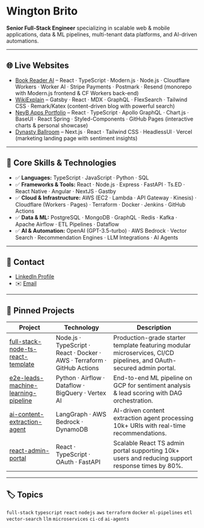 # Wington Brito

**Senior Full-Stack Engineer** specializing in scalable web & mobile applications, data & ML pipelines, multi-tenant data platforms, and AI-driven automations.

---

## 🌐 Live Websites

- [Book Reader AI](https://hellokooper.com/) – React · TypeScript · Modern.js · Node.js · Cloudflare Workers · Worker AI · Stripe Payments · Postmark · Resend (monorepo with Modern.js frontend & CF Workers back-end)
- [WikiExplain](https://wikiexplain.com/) – Gatsby · React · MDX · GraphQL · FlexSearch · Tailwind CSS · Remark/Katex (content-driven blog with powerful search)
- [NeyB Apps Portfolio](https://neybapps.com/) – React · TypeScript · Apollo GraphQL · Chart.js · BaseUI · React Spring · Styled-Components · GitHub Pages (interactive charts & personal showcase)
- [Dynasty Ballroom](https://dynastyballroom.com/) – Next.js · React · Tailwind CSS · HeadlessUI · Vercel (marketing landing page with sentiment insights)

---

## 🚀 Core Skills & Technologies

- ✅ **Languages:** TypeScript · JavaScript · Python · SQL  
- ✅ **Frameworks & Tools:** React · Node.js · Express · FastAPI · Ts.ED · React Native · Angular · NextJS · Gastby
- ✅ **Cloud & Infrastructure:** AWS (EC2 · Lambda · API Gateway · Kinesis) · Cloudflare (Workers · Pages) · Terraform · Docker · Jenkins · GitHub Actions  
- ✅ **Data & ML:** PostgreSQL · MongoDB · GraphQL · Redis · Kafka · Apache Airflow · ETL Pipelines · Dataflow  
- ✅ **AI & Automation:** OpenAI (GPT-3.5-turbo) · AWS Bedrock · Vector Search · Recommendation Engines · LLM Integrations · AI Agents  

---

## 📄 Contact

- [LinkedIn Profile](https://www.linkedin.com/in/wingtonbrito)  
- ✉️ [Email](mailto:wingtonrbrito@gmail.com)  

---

## 📌 Pinned Projects

| Project | Technology | Description |
|---|---|---|
| [full-stack-node-ts-react-template](https://github.com/wingtonrbrito/full-stack-node-ts-react-template) | Node.js · TypeScript · React · Docker · AWS · Terraform · GitHub Actions | Production-grade starter template featuring modular microservices, CI/CD pipelines, and OAuth-secured admin portal. |
| [e2e-leads-machine-learning-pipeline](https://github.com/wingtonrbrito/e2e-leads-machine-learning-pipeline) | Python · Airflow · Dataflow · BigQuery · Vertex AI | End-to-end ML pipeline on GCP for sentiment analysis & lead scoring with DAG orchestration. |
| [ai-content-extraction-agent](https://github.com/wingtonrbrito/ai-content-extraction-agent) | LangGraph · AWS Bedrock · DynamoDB | AI-driven content extraction agent processing 10k+ URIs with real-time recommendations. |
| [react-admin-portal](https://github.com/wingtonrbrito/react-admin-portal) | React · TypeScript · OAuth · FastAPI | Scalable React TS admin portal supporting 10k+ users and reducing support response times by 80%. |

---

## 🏷️ Topics

`full-stack` `typescript` `react` `nodejs` `aws` `terraform` `docker` `ml-pipelines` `etl` `vector-search` `llm` `microservices` `ci-cd` `ai-agents`
